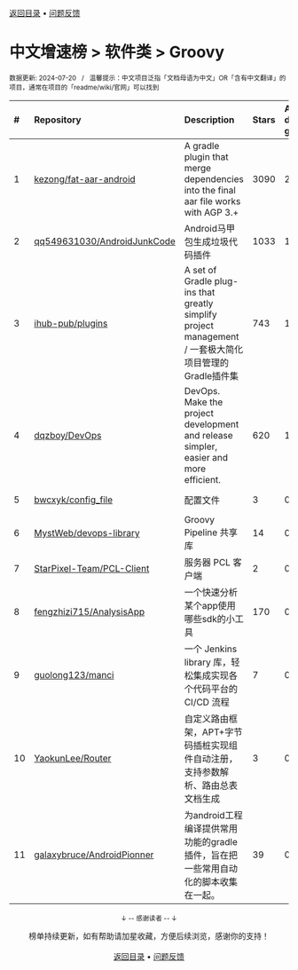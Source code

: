 <a href="https://gitee.com/GrowingGit/GitHub-Chinese-Top-Charts#github中文排行榜">返回目录</a> • <a href="/content/docs/feedback.md">问题反馈</a>

# 中文增速榜 > 软件类 > Groovy
<sub>数据更新: 2024-07-20&nbsp;&nbsp;&nbsp;/&nbsp;&nbsp;&nbsp;温馨提示：中文项目泛指「文档母语为中文」OR「含有中文翻译」的项目，通常在项目的「readme/wiki/官网」可以找到</sub>

|#|Repository|Description|Stars|Average daily growth|Updated|
|:-|:-|:-|:-|:-|:-|
|1|[kezong/fat-aar-android](https://github.com/kezong/fat-aar-android)|A gradle plugin that merge dependencies into the final aar file works with AGP 3.+|3090|2|2024-06-23|
|2|[qq549631030/AndroidJunkCode](https://github.com/qq549631030/AndroidJunkCode)|Android马甲包生成垃圾代码插件|1033|1|2024-03-07|
|3|[ihub-pub/plugins](https://github.com/ihub-pub/plugins)|A set of Gradle plug-ins that greatly simplify project management / 一套极大简化项目管理的Gradle插件集|743|1|2024-07-19|
|4|[dqzboy/DevOps](https://github.com/dqzboy/DevOps)|DevOps. Make the project development and release simpler, easier and more efficient.|620|1|2024-07-09|
|5|[bwcxyk/config_file](https://github.com/bwcxyk/config_file)|配置文件|3|0|2024-07-09|
|6|[MystWeb/devops-library](https://github.com/MystWeb/devops-library)|Groovy Pipeline 共享库|14|0|2024-06-21|
|7|[StarPixel-Team/PCL-Client](https://github.com/StarPixel-Team/PCL-Client)|服务器 PCL 客户端|2|0|2024-07-01|
|8|[fengzhizi715/AnalysisApp](https://github.com/fengzhizi715/AnalysisApp)|一个快速分析某个app使用哪些sdk的小工具|170|0|2024-06-16|
|9|[guolong123/manci](https://github.com/guolong123/manci)|一个 Jenkins library 库，轻松集成实现各个代码平台的 CI/CD 流程|7|0|2024-05-17|
|10|[YaokunLee/Router](https://github.com/YaokunLee/Router)|自定义路由框架，APT+字节码插桩实现组件自动注册，支持参数解析、路由总表文档生成|3|0|2024-03-02|
|11|[galaxybruce/AndroidPionner](https://github.com/galaxybruce/AndroidPionner)|为android工程编译提供常用功能的gradle插件，旨在把一些常用自动化的脚本收集在一起。|39|0|2024-06-03|

<div align="center">
    <p><sub>↓ -- 感谢读者 -- ↓</sub></p>
    榜单持续更新，如有帮助请加星收藏，方便后续浏览，感谢你的支持！
</div>

<br/>

<div align="center"><a href="https://gitee.com/GrowingGit/GitHub-Chinese-Top-Charts#github中文排行榜">返回目录</a> • <a href="/content/docs/feedback.md">问题反馈</a></div>
